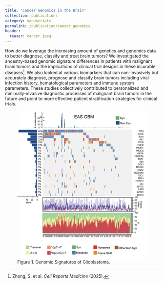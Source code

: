 ```yaml
---
title: "Cancer Genomics in the Brain"
collection: publications
category: manuscripts
permalink: /publication/cancer_genomics
header:
  teaser: cancer.jpeg
---
```


How do we leverage the increasing amount of genetics and genomics data to better diagnose, classify and treat brain tumors? We investigated the ancestry-based genomic signature differences in patients with malignant brain tumors and the implications of clinical trial designs in these incurable diseases[^1]. We also looked at various biomarkers that can non-invasively but accurately diagnose, prognose and classify brain tumors including viral infection history, hematological parameters and immune system parameters. These studies collectively contributed to personalized and minimally-invasive diagnostic processes of malignant brain tumors in the future and point to more effective patient stratification strategies for clinical trials.


<figure class="img-64">
  <img src="/images/cancer.jpeg" alt="cancer">
  <figcaption>Figure 1. Genomic Signatures of Glioblastoma.</figcaption>
</figure>


[^1]: Zhong, S. et al. *Cell Reports Medicine* (2025).
